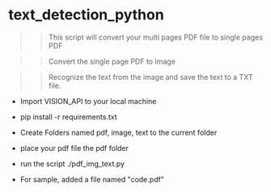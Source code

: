 # text_detection_python

>>This script will convert your multi pages PDF file to single pages PDF

>>Convert the single page PDF to Image

>>Recognize the text from the image and save the text to a TXT file.

* Import VISION_API to your local machine

* pip install -r requirements.txt

* Create Folders named pdf, image, text to the current folder

* place your pdf file the pdf folder

* run the script ./pdf_img_text.py

* For sample, added a file named "code.pdf"
